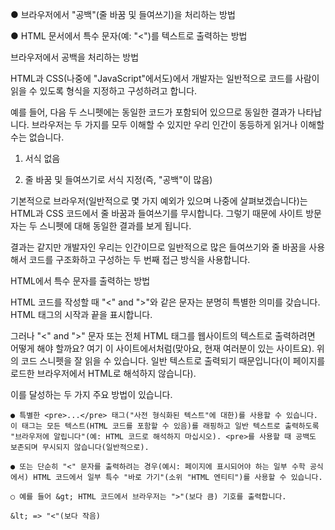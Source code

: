 
● 브라우저에서 "공백"(줄 바꿈 및 들여쓰기)을 처리하는 방법

● HTML 문서에서 특수 문자(예: "<")를 텍스트로 출력하는 방법

브라우저에서 공백을 처리하는 방법

HTML과 CSS(나중에 "JavaScript"에서도)에서 개발자는 일반적으로 코드를 사람이 읽을 수 있도록 형식을 지정하고 구성하려고 합니다.

예를 들어, 다음 두 스니펫에는 동일한 코드가 포함되어 있으므로 동일한 결과가 나타납니다. 브라우저는 두 가지를 모두 이해할 수 있지만 우리 인간이 동등하게 읽거나 이해할 수는 없습니다.

1) 서식 없음

    <!-- <html><head><title>A test </title><style>h1{color:red}</style></head><body><h1>Hi there!</h1><p>This is some text...</p></body></html> -->

2) 줄 바꿈 및 들여쓰기로 서식 지정(즉, "공백"이 많음)
<!-- 
    <html>
      <head>
        <title>A test </title>
        <style>
          h1 {
            color: red;
          }
        </style>
      </head>
      <body>
        <h1>Hi there!</h1>
        <p>This is some text...</p>
      </body>
    </html> -->

기본적으로 브라우저(일반적으로 몇 가지 예외가 있으며 나중에 살펴보겠습니다)는 HTML과 CSS 코드에서 줄 바꿈과 들여쓰기를 무시합니다. 그렇기 때문에 사이트 방문자는 두 스니펫에 대해 동일한 결과를 보게 됩니다.

결과는 같지만 개발자인 우리는 인간이므로 일반적으로 많은 들여쓰기와 줄 바꿈을 사용해서 코드를 구조화하고 구성하는 두 번째 접근 방식을 사용합니다.

HTML에서 특수 문자를 출력하는 방법

HTML 코드를 작성할 때 "<" and ">"와 같은 문자는 분명히 특별한 의미를 갖습니다. HTML 태그의 시작과 끝을 표시합니다.

그러나 "<" and ">" 문자 또는 전체 HTML 태그를 웹사이트의 텍스트로 출력하려면 어떻게 해야 할까요? 여기 이 사이트에서처럼(맞아요, 현재 여러분이 있는 사이트요). 위의 코드 스니펫을 잘 읽을 수 있습니다. 일반 텍스트로 출력되기 때문입니다(이 페이지를 로드한 브라우저에서 HTML로 해석하지 않습니다).

이를 달성하는 두 가지 주요 방법이 있습니다.

    ● 특별한 <pre>...</pre> 태그("사전 형식화된 텍스트"에 대한)를 사용할 수 있습니다. 이 태그는 모든 텍스트(HTML 코드를 포함할 수 있음)를 래핑하고 일반 텍스트로 출력하도록 "브라우저에 알립니다"(예: HTML 코드로 해석하지 마십시오). <pre>를 사용할 때 공백도 보존되며 무시되지 않습니다(일반적으로).

    ● 또는 단순히 "<" 문자를 출력하려는 ​​경우(예시: 페이지에 표시되어야 하는 일부 수학 공식에서) HTML 코드에서 일부 특수 "바로 가기"(소위 "HTML 엔티티")를 사용할 수 있습니다.

    ○ 예를 들어 &gt; HTML 코드에서 브라우저는 ">"(보다 큼) 기호를 출력합니다.

    &lt; => "<"(보다 작음)